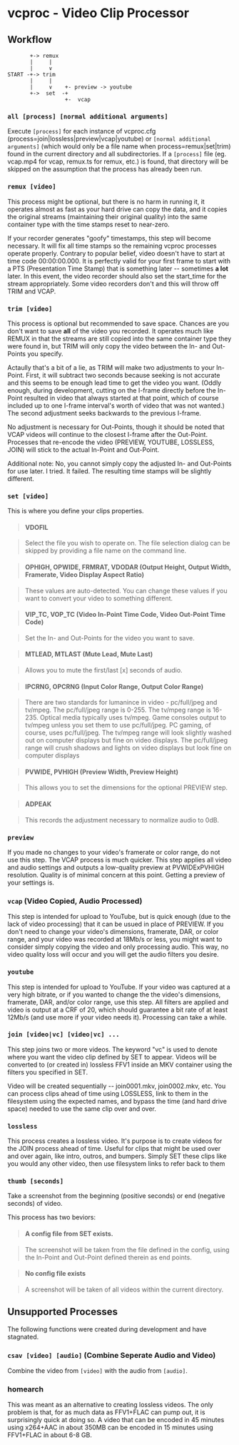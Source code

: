 vcproc - Video Clip Processor
=============================

Workflow
--------

           +-> remux
           |     |
           |     ∨
    START -+-> trim
           |     |
           |     ∨    +- preview -> youtube
           +->  set  -+
                      +-  vcap

### `all [process] [normal additional arguments]`

Execute `[process]` for each instance of vcproc.cfg (process=join|lossless|preview|vcap|youtube) or `[normal additional arguments]` (which would only be a file name when process=remux|set|trim) found in the current directory and all subdirectories.  If a `[process]` file (eg. vcap.mp4 for vcap, remux.ts for remux, etc.) is found, that directory will be skipped on the assumption that the process has already been run.

### `remux [video]`

This process might be optional, but there is no harm in running it, it operates almost as fast as your hard drive can copy the data, and it copies the original streams (maintaining their original quality) into the same container type with the time stamps reset to near-zero.

If your recorder generates "goofy" timestamps, this step will become necessary.  It will fix all time stamps so the remaining vcproc processes operate properly.  Contrary to popular belief, video doesn't have to start at time code 00:00:00.000.  It is perfectly valid for your first frame to start with a PTS (Presentation Time Stamp) that is something later -- sometimes **a lot** later.  In this event, the video recorder should also set the start_time for the stream appropriately.   Some video recorders don't and this will throw off TRIM and VCAP.

### `trim [video]`

This process is optional but recommended to save space.  Chances are you don't want to save **all** of the video you recorded.  It operates much like REMUX in that the streams are still copied into the same container type they were found in, but TRIM will only copy the video between the In- and Out-Points you specify.

Actaully that's a bit of a lie, as TRIM will make two adjustments to your In-Point.  First, it will subtract two seconds because seeking is not accurate and this seems to be enough lead time to get the video you want.  (Oddly enough, during development, cutting on the I-frame directly before the In-Point resulted in video that always started at that point, which of course included up to one I-frame interval's worth of video that was not wanted.)  The second adjustment seeks backwards to the previous I-frame.

No adjustment is necessary for Out-Points, though it should be noted that VCAP videos will continue to the closest I-frame after the Out-Point.  Processes that re-encode the video (PREVIEW, YOUTUBE, LOSSLESS, JOIN) will stick to the actual In-Point and Out-Point.

Additional note: No, you cannot simply copy the adjusted In- and Out-Points for use later.  I tried.  It failed.  The resulting time stamps will be slightly different.

### `set [video]`

This is where you define your clips properties.

> #### VDOFIL

> Select the file you wish to operate on.  The file selection dialog can be skipped by providing a file name on the command line.

> #### OPHIGH, OPWIDE, FRMRAT, VDODAR (Output Height, Output Width, Framerate, Video Display Aspect Ratio)

> These values are auto-detected.  You can change these values if you want to convert your video to something different.

> #### VIP_TC, VOP_TC (Video In-Point Time Code, Video Out-Point Time Code)

> Set the In- and Out-Points for the video you want to save.

> #### MTLEAD, MTLAST (Mute Lead, Mute Last)

> Allows you to mute the first/last [x] seconds of audio.

> #### IPCRNG, OPCRNG (Input Color Range, Output Color Range)

> There are two standards for lumanince in video - pc/full/jpeg and tv/mpeg.  The pc/full/jpeg range is 0-255.  The tv/mpeg range is 16-235.  Optical media typically uses tv/mpeg.  Game consoles output to tv/mpeg unless you set them to use pc/full/jpeg.  PC gaming, of course, uses pc/full/jpeg.  The tv/mpeg range will look slightly washed out on computer displays but fine on video displays.  The pc/full/jpeg range will crush shadows and lights on video displays but look fine on computer displays 

> #### PVWIDE, PVHIGH (Preview Width, Preview Height)

> This allows you to set the dimensions for the optional PREVIEW step.

> #### ADPEAK

> This records the adjustment necessary to normalize audio to 0dB.

### `preview`

If you made no changes to your video's framerate or color range, do not use this step.  The VCAP process is much quicker.  This step applies all video and audio settings and outputs a low-quality preview at PVWIDExPVHIGH resolution.  Quality is of minimal concern at this point.  Getting a preview of your settings is.

### `vcap` (Video Copied, Audio Processed)

This step is intended for upload to YouTube, but is quick enough (due to the lack of video processing) that it can be usued in place of PREVIEW.  If you don't need to change your video's dimensions, framerate, DAR, or color range, and your video was recorded at 18Mb/s or less, you might want to consider simply copying the video and only processing audio.  This way, no video quality loss will occur and you will get the audio filters you desire.

### `youtube`

This step is intended for upload to YouTube.  If your video was captured at a very high bitrate, or if you wanted to change the the video's dimensions, framerate, DAR, and/or color range, use this step.  All filters are applied and video is output at a CRF of 20, which should guarantee a bit rate of at least 12Mb/s (and use more if your video needs it).  Processing can take a while.

### `join [video|vc] [video|vc] ...`

This step joins two or more videos.  The keyword "vc" is used to denote where you want the video clip defined by SET to appear.  Videos will be converted to (or created in) lossless FFV1 inside an MKV container using the filters you specified in SET.

Video will be created sequentially -- join0001.mkv, join0002.mkv, etc.  You can process clips ahead of time using LOSSLESS, link to them in the filesystem using the expected names, and bypass the time (and hard drive space) needed to use the same clip over and over.

### `lossless`

This process creates a lossless video.  It's purpose is to create videos for the JOIN process ahead of time.  Useful for clips that might be used over and over again, like intro, outros, and bumpers.  Simply SET these clips like you would any other video, then use filesystem links to refer back to them

### `thumb [seconds]`

Take a screenshot from the beginning (positive seconds) or end (negative seconds) of video.

This process has two beviors:

> #### A config file from SET exists.

> The screenshot will be taken from the file defined in the config, using the In-Point and Out-Point defined therein as end points.

> #### No config file exists

> A screenshot will be taken of all videos within the current directory.

Unsupported Processes
---------------------

The following functions were created during development and have stagnated.

### `csav [video] [audio]` (Combine Seperate Audio and Video)

Combine the video from `[video]` with the audio from `[audio]`.

### homearch

This was meant as an alternative to creating lossless videos.  The only problem is that, for as much data as FFV1+FLAC can pump out, it is surprisingly quick at doing so.  A video that can be encoded in 45 minutes using x264+AAC in about 350MB can be encoded in 15 minutes using FFV1+FLAC in about 6-8 GB.

